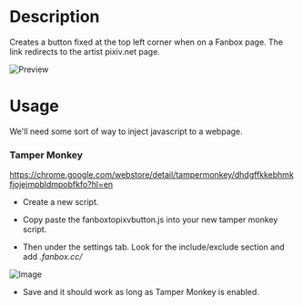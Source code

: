 # Description
Creates a button fixed at the top left corner when on a Fanbox page. The link redirects to the artist pixiv.net page.

![Preview](https://i.imgur.com/ocd3cVx.png)

# Usage

We'll need some sort of way to inject javascript to a webpage.

### Tamper Monkey
https://chrome.google.com/webstore/detail/tampermonkey/dhdgffkkebhmkfjojejmpbldmpobfkfo?hl=en

* Create a new script.

* Copy paste the fanboxtopixvbutton.js into your new tamper monkey script.

* Then under the settings tab. Look for the include/exclude section and add *.fanbox.cc/*

![Image](https://i.imgur.com/Uh8Fu0W.png)

* Save and it should work as long as Tamper Monkey is enabled.
